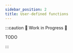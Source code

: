 ```yaml
---
sidebar_position: 2
title: User-defined functions
---
```


:::caution 🚧 Work in Progress 🚧

TODO

:::
